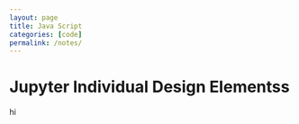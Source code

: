 ```yaml
---
layout: page
title: Java Script
categories: [code]
permalink: /notes/
---
```


# Jupyter Individual Design Elementss
hi